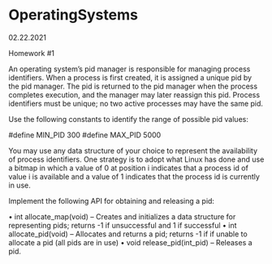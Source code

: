 # OperatingSystems

02.22.2021

Homework #1

An operating system’s pid manager is responsible for managing process identifiers. When a process is first created, it is assigned a unique pid by the pid manager. 
The pid is returned to the pid manager when the process completes execution, and the manager may later reassign this pid. 
Process identifiers must be unique; no two active processes may have the same pid. 

Use the following constants to identify the range of possible pid values:

#define MIN_PID 300
#define MAX_PID 5000

You may use any data structure of your choice to represent the availability of process identifiers. 
One strategy is to adopt what Linux has done and use a bitmap in which 
a value of 0 at position i  indicates that a process id of value i is available and a value of 1 indicates that the process id is currently in use.

Implement the following API for obtaining and releasing a pid:

•	int allocate_map(void) – Creates and initializes a data structure for representing pids; returns -1 if unsuccessful and 1 if successful
•	int allocate_pid(void) – Allocates and returns a pid; returns -1 if if unable to allocate a pid (all pids are in use)
•	void release_pid(int_pid) – Releases a pid.
